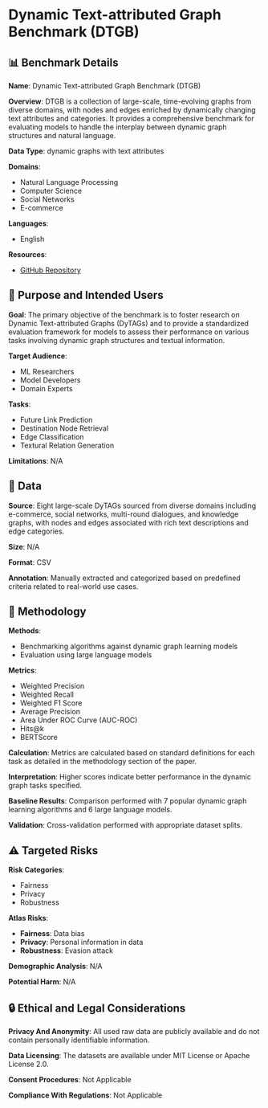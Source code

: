 # Dynamic Text-attributed Graph Benchmark (DTGB)

## 📊 Benchmark Details

**Name**: Dynamic Text-attributed Graph Benchmark (DTGB)

**Overview**: DTGB is a collection of large-scale, time-evolving graphs from diverse domains, with nodes and edges enriched by dynamically changing text attributes and categories. It provides a comprehensive benchmark for evaluating models to handle the interplay between dynamic graph structures and natural language.

**Data Type**: dynamic graphs with text attributes

**Domains**:
- Natural Language Processing
- Computer Science
- Social Networks
- E-commerce

**Languages**:
- English

**Resources**:
- [GitHub Repository](https://github.com/zjs123/DTGB)

## 🎯 Purpose and Intended Users

**Goal**: The primary objective of the benchmark is to foster research on Dynamic Text-attributed Graphs (DyTAGs) and to provide a standardized evaluation framework for models to assess their performance on various tasks involving dynamic graph structures and textual information.

**Target Audience**:
- ML Researchers
- Model Developers
- Domain Experts

**Tasks**:
- Future Link Prediction
- Destination Node Retrieval
- Edge Classification
- Textural Relation Generation

**Limitations**: N/A

## 💾 Data

**Source**: Eight large-scale DyTAGs sourced from diverse domains including e-commerce, social networks, multi-round dialogues, and knowledge graphs, with nodes and edges associated with rich text descriptions and edge categories.

**Size**: N/A

**Format**: CSV

**Annotation**: Manually extracted and categorized based on predefined criteria related to real-world use cases.

## 🔬 Methodology

**Methods**:
- Benchmarking algorithms against dynamic graph learning models
- Evaluation using large language models

**Metrics**:
- Weighted Precision
- Weighted Recall
- Weighted F1 Score
- Average Precision
- Area Under ROC Curve (AUC-ROC)
- Hits@k
- BERTScore

**Calculation**: Metrics are calculated based on standard definitions for each task as detailed in the methodology section of the paper.

**Interpretation**: Higher scores indicate better performance in the dynamic graph tasks specified.

**Baseline Results**: Comparison performed with 7 popular dynamic graph learning algorithms and 6 large language models.

**Validation**: Cross-validation performed with appropriate dataset splits.

## ⚠️ Targeted Risks

**Risk Categories**:
- Fairness
- Privacy
- Robustness

**Atlas Risks**:
- **Fairness**: Data bias
- **Privacy**: Personal information in data
- **Robustness**: Evasion attack

**Demographic Analysis**: N/A

**Potential Harm**: N/A

## 🔒 Ethical and Legal Considerations

**Privacy And Anonymity**: All used raw data are publicly available and do not contain personally identifiable information.

**Data Licensing**: The datasets are available under MIT License or Apache License 2.0.

**Consent Procedures**: Not Applicable

**Compliance With Regulations**: Not Applicable
